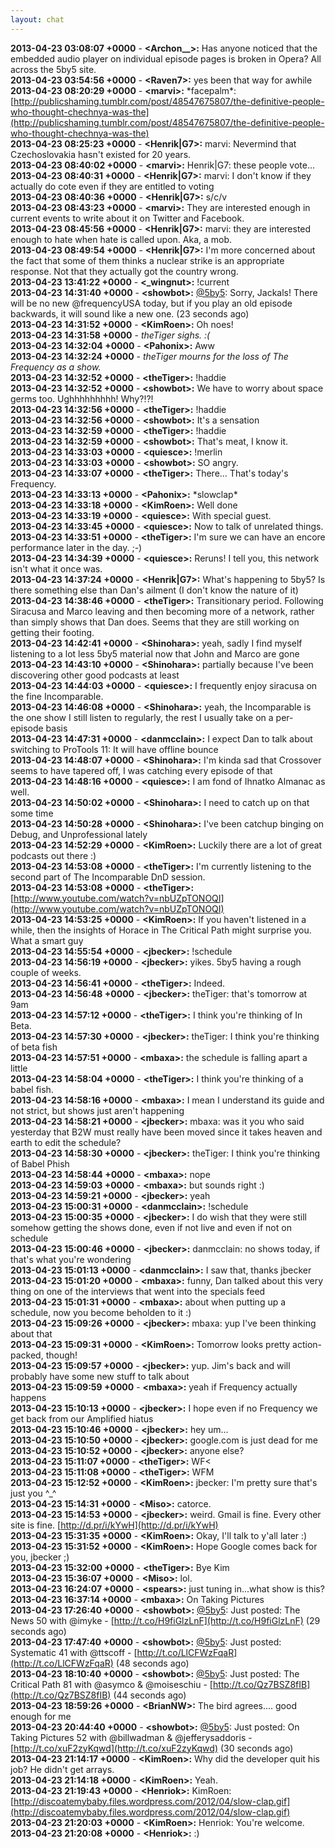 ```yaml
---
layout: chat
---
```

**2013-04-23 03:08:07 +0000** - **&lt;Archon__&gt;:** Has anyone noticed that the embedded audio player on individual episode pages is broken in Opera?  All across the 5by5 site.  
**2013-04-23 03:54:56 +0000** - **&lt;Raven7&gt;:** yes been that way for awhile  
**2013-04-23 08:20:29 +0000** - **&lt;marvi&gt;:** &ast;facepalm&ast;: [http://publicshaming.tumblr.com/post/48547675807/the-definitive-people-who-thought-chechnya-was-the](http://publicshaming.tumblr.com/post/48547675807/the-definitive-people-who-thought-chechnya-was-the)  
**2013-04-23 08:25:23 +0000** - **&lt;Henrik|G7&gt;:** marvi: Nevermind that Czechoslovakia hasn&apos;t existed for 20 years.  
**2013-04-23 08:40:02 +0000** - **&lt;marvi&gt;:** Henrik|G7: these people vote...  
**2013-04-23 08:40:31 +0000** - **&lt;Henrik|G7&gt;:** marvi: I don&apos;t know if they actually do cote even if they are entitled to voting  
**2013-04-23 08:40:36 +0000** - **&lt;Henrik|G7&gt;:** s/c/v  
**2013-04-23 08:43:23 +0000** - **&lt;marvi&gt;:** They are interested enough in current events to write about it on Twitter and Facebook.  
**2013-04-23 08:45:56 +0000** - **&lt;Henrik|G7&gt;:** marvi: they are interested enough to hate when hate is called upon. Aka, a mob.  
**2013-04-23 08:49:54 +0000** - **&lt;Henrik|G7&gt;:** I&apos;m more concerned about the fact that some of them thinks a nuclear strike is an appropriate response. Not that they actually got the country wrong.  
**2013-04-23 13:41:22 +0000** - **&lt;_wingnut&gt;:** !current  
**2013-04-23 14:31:40 +0000** - **&lt;showbot&gt;:** [@5by5](http://twitter.com/5by5): Sorry, Jackals! There will be no new @frequencyUSA today, but if you play an old episode backwards, it will sound like a new one. (23 seconds ago)  
**2013-04-23 14:31:52 +0000** - **&lt;KimRoen&gt;:** Oh noes!  
**2013-04-23 14:31:58 +0000** - *theTiger sighs. :(*  
**2013-04-23 14:32:04 +0000** - **&lt;Pahonix&gt;:** Aww  
**2013-04-23 14:32:24 +0000** - *theTiger mourns for the loss of The Frequency as a show.*  
**2013-04-23 14:32:52 +0000** - **&lt;theTiger&gt;:** !haddie  
**2013-04-23 14:32:52 +0000** - **&lt;showbot&gt;:** We have to worry about space germs too. Ughhhhhhhhh! Why?!?!  
**2013-04-23 14:32:56 +0000** - **&lt;theTiger&gt;:** !haddie  
**2013-04-23 14:32:56 +0000** - **&lt;showbot&gt;:** It&apos;s a sensation  
**2013-04-23 14:32:59 +0000** - **&lt;theTiger&gt;:** !haddie  
**2013-04-23 14:32:59 +0000** - **&lt;showbot&gt;:** That&apos;s meat, I know it.  
**2013-04-23 14:33:03 +0000** - **&lt;quiesce&gt;:** !merlin  
**2013-04-23 14:33:03 +0000** - **&lt;showbot&gt;:** SO angry.  
**2013-04-23 14:33:07 +0000** - **&lt;theTiger&gt;:** There&hellip; That&apos;s today&apos;s Frequency.  
**2013-04-23 14:33:13 +0000** - **&lt;Pahonix&gt;:** &ast;slowclap&ast;  
**2013-04-23 14:33:18 +0000** - **&lt;KimRoen&gt;:** Well done  
**2013-04-23 14:33:19 +0000** - **&lt;quiesce&gt;:** With special guest.  
**2013-04-23 14:33:45 +0000** - **&lt;quiesce&gt;:** Now to talk of unrelated things.  
**2013-04-23 14:33:51 +0000** - **&lt;theTiger&gt;:** I&apos;m sure we can have an encore performance later in the day. ;-)  
**2013-04-23 14:34:39 +0000** - **&lt;quiesce&gt;:** Reruns! I tell you, this network isn&apos;t what it once was.  
**2013-04-23 14:37:24 +0000** - **&lt;Henrik|G7&gt;:** What&apos;s happening to 5by5? Is there something else than Dan&apos;s ailment (I don&apos;t know the nature of it)  
**2013-04-23 14:38:46 +0000** - **&lt;theTiger&gt;:** Transitionary period. Following Siracusa and Marco leaving and then becoming more of a network, rather than simply shows that Dan does. Seems that they are still working on getting their footing.  
**2013-04-23 14:42:41 +0000** - **&lt;Shinohara&gt;:** yeah, sadly I find myself listening to a lot less 5by5 material now that John and Marco are gone  
**2013-04-23 14:43:10 +0000** - **&lt;Shinohara&gt;:** partially because I&apos;ve been discovering other good podcasts at least  
**2013-04-23 14:44:03 +0000** - **&lt;quiesce&gt;:** I frequently enjoy siracusa on the fine Incomparable.  
**2013-04-23 14:46:08 +0000** - **&lt;Shinohara&gt;:** yeah, the Incomparable is the one show I still listen to regularly, the rest I usually take on a per-episode basis  
**2013-04-23 14:47:31 +0000** - **&lt;danmcclain&gt;:** I expect Dan to talk about switching to ProTools 11: It will have offline bounce  
**2013-04-23 14:48:07 +0000** - **&lt;Shinohara&gt;:** I&apos;m kinda sad that Crossover seems to have tapered off, I was catching every episode of that  
**2013-04-23 14:48:16 +0000** - **&lt;quiesce&gt;:** I am fond of Ihnatko Almanac as well.  
**2013-04-23 14:50:02 +0000** - **&lt;Shinohara&gt;:** I need to catch up on that some time  
**2013-04-23 14:50:28 +0000** - **&lt;Shinohara&gt;:** I&apos;ve been catchup binging on Debug, and Unprofessional lately  
**2013-04-23 14:52:29 +0000** - **&lt;KimRoen&gt;:** Luckily there are a lot of great podcasts out there :)  
**2013-04-23 14:53:08 +0000** - **&lt;theTiger&gt;:** I&apos;m currently listening to the second part of The Incomparable DnD session.  
**2013-04-23 14:53:08 +0000** - **&lt;theTiger&gt;:** [http://www.youtube.com/watch?v=nbUZpTONOQI](http://www.youtube.com/watch?v=nbUZpTONOQI)  
**2013-04-23 14:53:25 +0000** - **&lt;KimRoen&gt;:** If you haven&apos;t listened in a while, then the insights of Horace in The Critical Path might surprise you. What a smart guy  
**2013-04-23 14:55:54 +0000** - **&lt;jbecker&gt;:** !schedule  
**2013-04-23 14:56:19 +0000** - **&lt;jbecker&gt;:** yikes. 5by5 having a rough couple of weeks.  
**2013-04-23 14:56:41 +0000** - **&lt;theTiger&gt;:** Indeed.  
**2013-04-23 14:56:48 +0000** - **&lt;jbecker&gt;:** theTiger: that&apos;s tomorrow at 9am  
**2013-04-23 14:57:12 +0000** - **&lt;theTiger&gt;:** I think you&apos;re thinking of In Beta.  
**2013-04-23 14:57:30 +0000** - **&lt;jbecker&gt;:** theTiger: I think you&apos;re thinking of beta fish  
**2013-04-23 14:57:51 +0000** - **&lt;mbaxa&gt;:** the schedule is falling apart a little  
**2013-04-23 14:58:04 +0000** - **&lt;theTiger&gt;:** I think you&apos;re thinking of a babel fish.  
**2013-04-23 14:58:16 +0000** - **&lt;mbaxa&gt;:** I mean I understand its guide and not strict, but shows just aren&apos;t happening  
**2013-04-23 14:58:21 +0000** - **&lt;jbecker&gt;:** mbaxa: was it you who said yesterday that B2W must really have been moved since it takes heaven and earth to edit the schedule?  
**2013-04-23 14:58:30 +0000** - **&lt;jbecker&gt;:** theTiger: I think you&apos;re thinking of Babel Phish  
**2013-04-23 14:58:44 +0000** - **&lt;mbaxa&gt;:** nope  
**2013-04-23 14:59:03 +0000** - **&lt;mbaxa&gt;:** but sounds right :)  
**2013-04-23 14:59:21 +0000** - **&lt;jbecker&gt;:** yeah  
**2013-04-23 15:00:31 +0000** - **&lt;danmcclain&gt;:** !schedule  
**2013-04-23 15:00:35 +0000** - **&lt;jbecker&gt;:** I do wish that they were still somehow getting the shows done, even if not live and even if not on schedule  
**2013-04-23 15:00:46 +0000** - **&lt;jbecker&gt;:** danmcclain: no shows today, if that&apos;s what you&apos;re wondering  
**2013-04-23 15:01:13 +0000** - **&lt;danmcclain&gt;:** I saw that, thanks jbecker  
**2013-04-23 15:01:20 +0000** - **&lt;mbaxa&gt;:** funny, Dan talked about this very thing on one of the interviews that went into the specials feed  
**2013-04-23 15:01:31 +0000** - **&lt;mbaxa&gt;:** about when putting up a schedule, now you become beholden to it :)  
**2013-04-23 15:09:26 +0000** - **&lt;jbecker&gt;:** mbaxa: yup I&apos;ve been thinking about that  
**2013-04-23 15:09:31 +0000** - **&lt;KimRoen&gt;:** Tomorrow looks pretty action-packed, though!  
**2013-04-23 15:09:57 +0000** - **&lt;jbecker&gt;:** yup. Jim&apos;s back and will probably have some new stuff to talk about  
**2013-04-23 15:09:59 +0000** - **&lt;mbaxa&gt;:** yeah if Frequency actually happens  
**2013-04-23 15:10:13 +0000** - **&lt;jbecker&gt;:** I hope even if no Frequency we get back from our Amplified hiatus  
**2013-04-23 15:10:46 +0000** - **&lt;jbecker&gt;:** hey um...  
**2013-04-23 15:10:50 +0000** - **&lt;jbecker&gt;:** google.com is just dead for me  
**2013-04-23 15:10:52 +0000** - **&lt;jbecker&gt;:** anyone else?  
**2013-04-23 15:11:07 +0000** - **&lt;theTiger&gt;:** WF&lt;  
**2013-04-23 15:11:08 +0000** - **&lt;theTiger&gt;:** WFM  
**2013-04-23 15:12:52 +0000** - **&lt;KimRoen&gt;:** jbecker: I&apos;m pretty sure that&apos;s just you ^&#95;^  
**2013-04-23 15:14:31 +0000** - **&lt;Miso&gt;:** catorce.  
**2013-04-23 15:14:53 +0000** - **&lt;jbecker&gt;:** weird. Gmail is fine. Every other site is fine. [http://d.pr/i/kYwH](http://d.pr/i/kYwH)  
**2013-04-23 15:31:35 +0000** - **&lt;KimRoen&gt;:** Okay, I&apos;ll talk to y&apos;all later :)  
**2013-04-23 15:31:52 +0000** - **&lt;KimRoen&gt;:** Hope Google comes back for you, jbecker ;)  
**2013-04-23 15:32:00 +0000** - **&lt;theTiger&gt;:** Bye Kim  
**2013-04-23 15:36:07 +0000** - **&lt;Miso&gt;:** lol.  
**2013-04-23 16:24:07 +0000** - **&lt;spears&gt;:** just tuning in...what show is this?  
**2013-04-23 16:37:14 +0000** - **&lt;mbaxa&gt;:** On Taking Pictures  
**2013-04-23 17:26:40 +0000** - **&lt;showbot&gt;:** [@5by5](http://twitter.com/5by5): Just posted: The News 50 with @imyke - [http://t.co/H9fiGlzLnF](http://t.co/H9fiGlzLnF) (29 seconds ago)  
**2013-04-23 17:47:40 +0000** - **&lt;showbot&gt;:** [@5by5](http://twitter.com/5by5): Just posted: Systematic 41 with @ttscoff - [http://t.co/LlCFWzFqaR](http://t.co/LlCFWzFqaR) (48 seconds ago)  
**2013-04-23 18:10:40 +0000** - **&lt;showbot&gt;:** [@5by5](http://twitter.com/5by5): Just posted: The Critical Path 81 with @asymco &amp; @moiseschiu - [http://t.co/Qz7BSZ8fIB](http://t.co/Qz7BSZ8fIB) (44 seconds ago)  
**2013-04-23 18:59:26 +0000** - **&lt;BrianNW&gt;:** The bird agrees&hellip;. good enough for me  
**2013-04-23 20:44:40 +0000** - **&lt;showbot&gt;:** [@5by5](http://twitter.com/5by5): Just posted: On Taking Pictures 52 with @billwadman &amp; @jefferysaddoris - [http://t.co/xuF2zyKqwd](http://t.co/xuF2zyKqwd) (30 seconds ago)  
**2013-04-23 21:14:17 +0000** - **&lt;KimRoen&gt;:** Why did the developer quit his job? He didn&apos;t get arrays.  
**2013-04-23 21:14:18 +0000** - **&lt;KimRoen&gt;:** Yeah.  
**2013-04-23 21:19:43 +0000** - **&lt;Henriok&gt;:** KimRoen: [http://discoatemybaby.files.wordpress.com/2012/04/slow-clap.gif](http://discoatemybaby.files.wordpress.com/2012/04/slow-clap.gif)  
**2013-04-23 21:20:03 +0000** - **&lt;KimRoen&gt;:** Henriok: You&apos;re welcome.  
**2013-04-23 21:20:08 +0000** - **&lt;Henriok&gt;:** :)  
